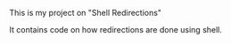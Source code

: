 This is my project on "Shell Redirections"

It contains code on how redirections are done using shell.
